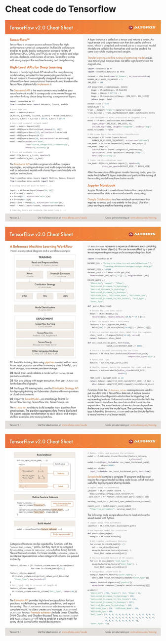 # Cheat code do Tensorflow

![Funções básicas](https://github.com/ML-Passionate/Python-Libs-Public/blob/main/images/tensor1.jpg)

![Funções básicas](https://github.com/ML-Passionate/Python-Libs-Public/blob/main/images/tensor2.jpg)

![Funções básicas](https://github.com/ML-Passionate/Python-Libs-Public/blob/main/images/tensor3.jpg)
